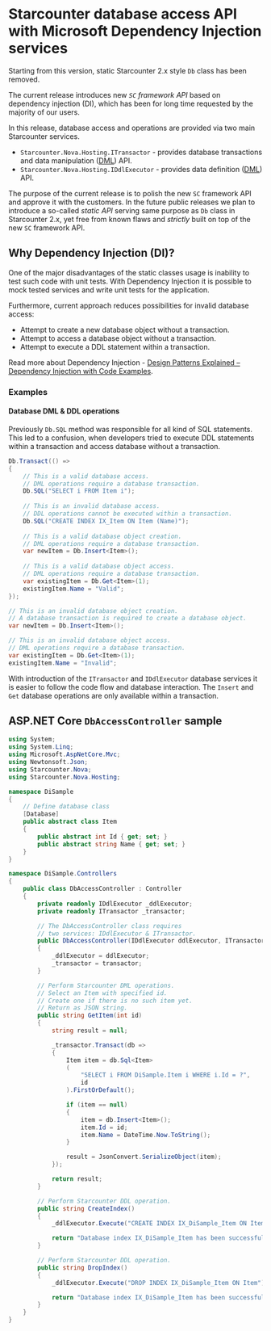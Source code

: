 # Starcounter database access API with Microsoft Dependency Injection services

Starting from this version, static Starcounter 2.x style `Db` class has been removed.

The current release introduces new _`SC` framework API_ based on dependency injection (DI), which has been for long time requested by the majority of our users.

In this release, database access and operations are provided via two main Starcounter services.

- `Starcounter.Nova.Hosting.ITransactor` - provides database transactions and data manipulation ([DML](https://en.wikipedia.org/wiki/Data_manipulation_language)) API.
- `Starcounter.Nova.Hosting.IDdlExecutor` - provides data definition ([DML](https://en.wikipedia.org/wiki/Data_definition_language)) API.

The purpose of the current release is to polish the new `SC` framework API and approve it with the customers. In the future public releases we plan to introduce a so-called _static API_ serving same purpose as `Db` class in Starcounter 2.x, yet free from known flaws and _strictly_ built on top of the new `SC` framework API.

## Why Dependency Injection (DI)?

One of the major disadvantages of the static classes usage is inability to test such code with unit tests.
With Dependency Injection it is possible to mock tested services and write unit tests for the application.

Furthermore, current approach reduces possibilities for invalid database access:

- Attempt to create a new database object without a transaction.
- Attempt to access a database object without a transaction.
- Attempt to execute a DDL statement within a transaction.

Read more about Dependency Injection - [Design Patterns Explained – Dependency Injection with Code Examples](https://stackify.com/dependency-injection/).

### Examples

#### Database DML & DDL operations

Previously `Db.SQL` method was responsible for all kind of SQL statements.
This led to a confusion, when developers tried to execute DDL statements within a transaction and access database without a transaction.

```cs
Db.Transact(() =>
{
    // This is a valid database access.
    // DML operations require a database transaction.
    Db.SQL("SELECT i FROM Item i");
    
    // This is an invalid database access.
    // DDL operations cannot be executed within a transaction.
    Db.SQL("CREATE INDEX IX_Item ON Item (Name)");
    
    // This is a valid database object creation.
    // DML operations require a database transaction.
    var newItem = Db.Insert<Item>();
    
    // This is a valid database object access.
    // DML operations require a database transaction.
    var existingItem = Db.Get<Item>(1);
    existingItem.Name = "Valid";
});

// This is an invalid database object creation.
// A database transaction is required to create a database object.
var newItem = Db.Insert<Item>();

// This is an invalid database object access.
// DML operations require a database transaction.
var existingItem = Db.Get<Item>(1);
existingItem.Name = "Invalid";
```

With introduction of the `ITransactor` and `IDdlExecutor` database services it is easier to follow the code flow and database interaction.
The `Insert` and `Get` database operations are only available within a transaction.

## ASP.NET Core `DbAccessController` sample

```cs
using System;
using System.Linq;
using Microsoft.AspNetCore.Mvc;
using Newtonsoft.Json;
using Starcounter.Nova;
using Starcounter.Nova.Hosting;

namespace DiSample
{
    // Define database class
    [Database]
    public abstract class Item
    {
        public abstract int Id { get; set; }
        public abstract string Name { get; set; }
    }
}

namespace DiSample.Controllers
{
    public class DbAccessController : Controller
    {
        private readonly IDdlExecutor _ddlExecutor;
        private readonly ITransactor _transactor;

        // The DbAccessController class requires 
        // two services: IDdlExecutor & ITransactor.
        public DbAccessController(IDdlExecutor ddlExecutor, ITransactor transactor)
        {
            _ddlExecutor = ddlExecutor;
            _transactor = transactor;
        }

        // Perform Starcounter DML operations.
        // Select an Item with specified id.
        // Create one if there is no such item yet.
        // Return as JSON string.
        public string GetItem(int id)
        {
            string result = null;

            _transactor.Transact(db =>
            {
                Item item = db.Sql<Item>
                (
                    "SELECT i FROM DiSample.Item i WHERE i.Id = ?",
                    id
                ).FirstOrDefault();

                if (item == null)
                {
                    item = db.Insert<Item>();
                    item.Id = id;
                    item.Name = DateTime.Now.ToString();
                }

                result = JsonConvert.SerializeObject(item);
            });

            return result;
        }

        // Perform Starcounter DDL operation.
        public string CreateIndex()
        {
            _ddlExecutor.Execute("CREATE INDEX IX_DiSample_Item ON Item (Id)");

            return "Database index IX_DiSample_Item has been successfully created.";
        }

        // Perform Starcounter DDL operation.
        public string DropIndex()
        {
            _ddlExecutor.Execute("DROP INDEX IX_DiSample_Item ON Item");

            return "Database index IX_DiSample_Item has been successfully dropped.";
        }
    }
}
```
